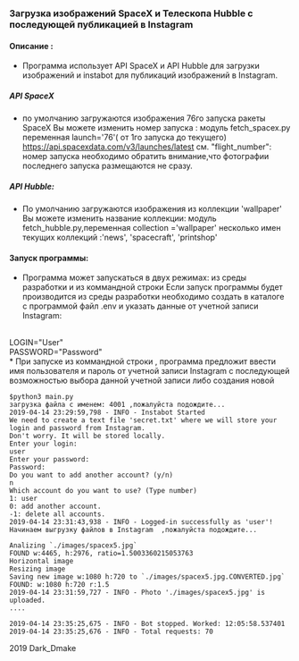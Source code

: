 ### Загрузка изображений SpaceX и Телескопа Hubble с последующей публикацией в Instagram



#### Описание :
* Программа использует API SpaceX  и API Hubble для загрузки изображений и 
instabot для публикаций изображений в Instagram.

#####  API SpaceX 

* по умолчанию загружаются изображения 76го запуска ракеты SpaceX 
Вы можете изменить номер запуска :
модуль fetch_spacex.py переменная launch='76'( от 1го запуска до текущего)  
https://api.spacexdata.com/v3/launches/latest
см. "flight_number": номер запуска
необходимо обратить внимание,что фотографии последнего запуска размещаются не сразу.


##### API Hubble:
* По умолчанию загружаются изображения из коллекции 'wallpaper'
Вы можете изменить название коллекции:
модуль fetch_hubble.py,переменная collection ='wallpaper'
несколько имен текущих коллекций :'news', 'spacecraft', 'printshop'

#### Запуск программы:
* Программа может запускаться в двух режимах: из среды разработки и из коммандной строки
Если запуск программы будет производится из среды разработки необходимо создать
в каталоге с программой файл .env и указать данные от учетной записи Instagram:
<br>
LOGIN="User" <br>
PASSWORD="Password"
<br>
* При запуске из коммандной строки ,
программа предложит ввести имя пользователя и пароль от учетной записи Instagram с последующей возможностью выбора данной учетной записи либо создания новой

```
$python3 main.py
загрузка файла с именем: 4001 ,пожалуйста подождите...
2019-04-14 23:29:59,798 - INFO - Instabot Started
We need to create a text file 'secret.txt' where we will store your login and password from Instagram.
Don't worry. It will be stored locally.
Enter your login: 
user
Enter your password: 
Password: 
Do you want to add another account? (y/n)
n
Which account do you want to use? (Type number)
1: user
0: add another account.
-1: delete all accounts.
2019-04-14 23:31:43,938 - INFO - Logged-in successfully as 'user'!
Начинаем выгрузку файлов в Instagram  ,пожалуйста подождите...

Analizing `./images/spacex5.jpg`
FOUND w:4465, h:2976, ratio=1.5003360215053763
Horizontal image
Resizing image
Saving new image w:1080 h:720 to `./images/spacex5.jpg.CONVERTED.jpg`
FOUND: w:1080 h:720 r:1.5
2019-04-14 23:31:59,727 - INFO - Photo './images/spacex5.jpg' is uploaded.
....

2019-04-14 23:35:25,675 - INFO - Bot stopped. Worked: 12:05:58.537401
2019-04-14 23:35:25,676 - INFO - Total requests: 70

```
2019
Dark_Dmake